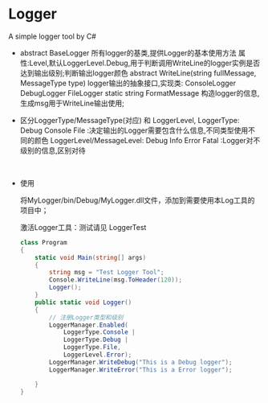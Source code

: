 # Logger
A simple logger tool by C#
+ abstract BaseLogger
      所有logger的基类,提供Logger的基本使用方法
  		属性:Level,默认LoggerLevel.Debug,用于判断调用WriteLine的logger实例是否达到输出级别;判断输出logger颜色
          abstract WriteLine(string fullMessage, MessageType type)
              logger输出的抽象接口,实现类:
  				ConsoleLogger 
  				DebugLogger
  				FileLogger
  		static string FormatMessage
  			构造logger的信息,生成msg用于WriteLine输出使用;



+ 区分LoggerType/MessageType(对应) 和 LoggerLevel, 
  	LoggerType: Debug Console File       :决定输出的Logger需要包含什么信息,不同类型使用不同的颜色
  	LoggerLevel/MessageLevel: Debug  Info  Error Fatal    :Logger对不级别的信息,区别对待

​      

+ 使用

  将MyLogger/bin/Debug/MyLogger.dll文件，添加到需要使用本Log工具的项目中；

  激活Logger工具：测试请见 LoggerTest

  ```C#
  class Program
  {
      static void Main(string[] args)
      {
          string msg = "Test Logger Tool";
          Console.WriteLine(msg.ToHeader(120));
          Logger();
      }
      public static void Logger()
      {
          // 注册Logger类型和级别
          LoggerManager.Enabled(
              LoggerType.Console |
              LoggerType.Debug |
              LoggerType.File,
              LoggerLevel.Error);
          LoggerManager.WriteDebug("This is a Debug logger");
          LoggerManager.WriteError("This is a Error logger");
  
      }
  }
  ```

  
